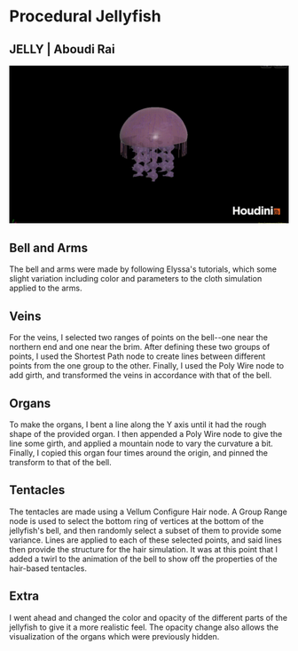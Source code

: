 # Procedural Jellyfish

## JELLY | Aboudi Rai

<img alt="Jellyfish Parts" src="jelly.gif">

## Bell and Arms
The bell and arms were made by following Elyssa's tutorials, which some slight variation including
color and parameters to the cloth simulation applied to the arms.

## Veins
For the veins, I selected two ranges of points on the bell--one near the northern end and one near
the brim. After defining these two groups of points, I used the Shortest Path node to create lines
between different points from the one group to the other. Finally, I used the Poly Wire node to add
girth, and transformed the veins in accordance with that of the bell.

## Organs
To make the organs, I bent a line along the Y axis until it had the rough shape of the provided
organ. I then appended a Poly Wire node to give the line some girth, and applied a mountain node to
vary the curvature a bit. Finally, I copied this organ four times around the origin, and pinned the
transform to that of the bell.

## Tentacles
The tentacles are made using a Vellum Configure Hair node. A Group Range node is used to select the
bottom ring of vertices at the bottom of the jellyfish's bell, and then randomly select a subset of
them to provide some variance. Lines are applied to each of these selected points, and said lines
then provide the structure for the hair simulation. It was at this point that I added a twirl to the
animation of the bell to show off the properties of the hair-based tentacles.

## Extra
I went ahead and changed the color and opacity of the different parts of the jellyfish to give it a
more realistic feel. The opacity change also allows the visualization of the organs which were
previously hidden.
